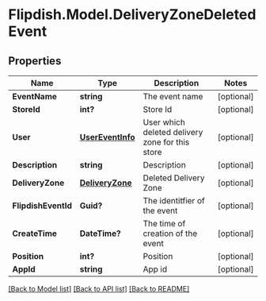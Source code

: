 # Flipdish.Model.DeliveryZoneDeletedEvent
## Properties

Name | Type | Description | Notes
------------ | ------------- | ------------- | -------------
**EventName** | **string** | The event name | [optional] 
**StoreId** | **int?** | Store Id | [optional] 
**User** | [**UserEventInfo**](UserEventInfo.md) | User which deleted delivery zone for this store | [optional] 
**Description** | **string** | Description | [optional] 
**DeliveryZone** | [**DeliveryZone**](DeliveryZone.md) | Deleted Delivery Zone | [optional] 
**FlipdishEventId** | **Guid?** | The identitfier of the event | [optional] 
**CreateTime** | **DateTime?** | The time of creation of the event | [optional] 
**Position** | **int?** | Position | [optional] 
**AppId** | **string** | App id | [optional] 

[[Back to Model list]](../README.md#documentation-for-models) [[Back to API list]](../README.md#documentation-for-api-endpoints) [[Back to README]](../README.md)

